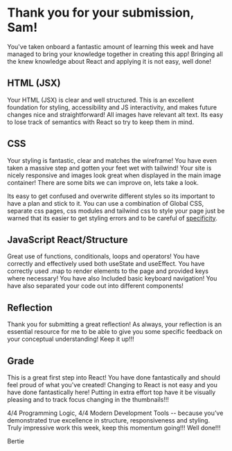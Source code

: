 # Thank you for your submission, Sam!

You've taken onboard a fantastic amount of learning this week and have managed to bring your knowledge together in creating this app! Bringing all the knew knowledge about React and applying it is not easy, well done!

## HTML (JSX)

Your HTML (JSX) is clear and well structured. This is an excellent foundation for styling, accessibility and JS interactivity, and makes future changes nice and straightforward! All images have relevant alt text. Its easy to lose track of semantics with React so try to keep them in mind.

## CSS

Your styling is fantastic, clear and matches the wireframe! You have even taken a massive step and gotten your feet wet with tailwind! Your site is nicely responsive and images look great when displayed in the main image container! There are some bits we can improve on, lets take a look.

Its easy to get confused and overwrite different styles so its important to have a plan and stick to it. You can use a combination of Global CSS, separate css pages, css modules and tailwind css to style your page just be warned that its easier to get styling errors and to be careful of [specificity](https://developer.mozilla.org/en-US/docs/Web/CSS/CSS_cascade/Specificity).

## JavaScript React/Structure

Great use of functions, conditionals, loops and operators! You have correctly and effectively used both useState and useEffect. You have correctly used .map to render elements to the page and provided keys where necessary! You have also Included basic keyboard navigation! You have also separated your code out into different components!

## Reflection

Thank you for submitting a great reflection! As always, your reflection is an essential resource for me to be able to give you some specific feedback on your conceptual understanding! Keep it up!!!

## Grade

This is a great first step into React! You have done fantastically and should feel proud of what you've created! Changing to React is not easy and you have done fantastically here! Putting in extra effort top have it be visually pleasing and to track focus changing in the thumbnails!!!

4/4 Programming Logic, 4/4 Modern Development Tools -- because you’ve demonstrated true excellence in structure, responsiveness and styling. Truly impressive work this week, keep this momentum going!!! Well done!!!

Bertie
